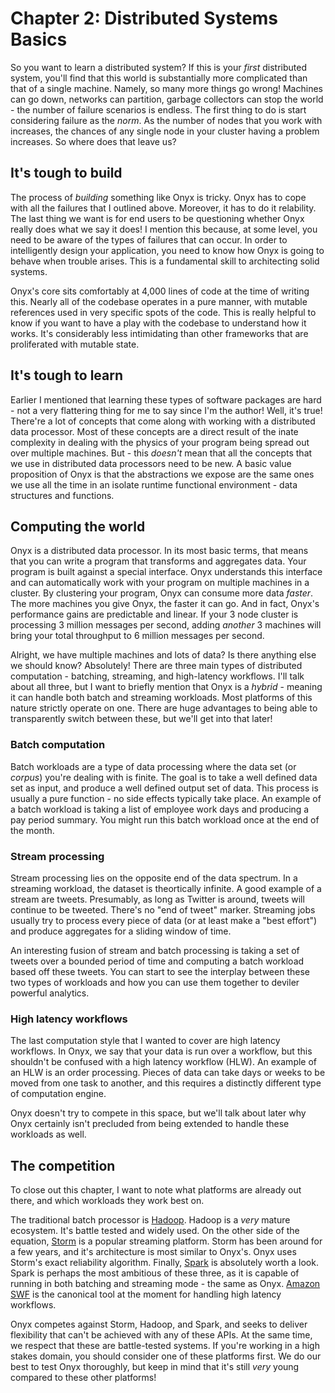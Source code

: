 # Chapter 2: Distributed Systems Basics

So you want to learn a distributed system? If this is your *first* distributed system, you'll find that this world is substantially more complicated than that of a single machine. Namely, so many more things go wrong! Machines can go down, networks can partition, garbage collectors can stop the world - the number of failure scenarios is endless. The first thing to do is start considering failure as the *norm*. As the number of nodes that you work with increases, the chances of any single node in your cluster having a problem increases. So where does that leave us?

## It's tough to build

The process of *building* something like Onyx is tricky. Onyx has to cope with all the failures that I outlined above. Moreover, it has to do it relability. The last thing we want is for end users to be questioning whether Onyx really does what we say it does! I mention this because, at some level, you need to be aware of the types of failures that can occur. In order to intelligently design your application, you need to know how Onyx is going to behave when trouble arises. This is a fundamental skill to architecting solid systems.

Onyx's core sits comfortably at 4,000 lines of code at the time of writing this. Nearly all of the codebase operates in a pure manner, with mutable references used in very specific spots of the code. This is really helpful to know if you want to have a play with the codebase to understand how it works. It's considerably less intimidating than other frameworks that are proliferated with mutable state.

## It's tough to learn

Earlier I mentioned that learning these types of software packages are hard - not a very flattering thing for me to say since I'm the author! Well, it's true! There're a lot of concepts that come along with working with a distributed data processor. Most of these concepts are a direct result of the inate complexity in dealing with the physics of your program being spread out over multiple machines. But - this *doesn't* mean that all the concepts that we use in distributed data processors need to be new. A basic value proposition of Onyx is that the abstractions we expose are the same ones we use all the time in an isolate runtime functional environment - data structures and functions.

## Computing the world

Onyx is a distributed data processor. In its most basic terms, that means that you can write a program that transforms and aggregates data. Your program is built against a special interface. Onyx understands this interface and can automatically work with your program on multiple machines in a cluster. By clustering your program, Onyx can consume more data *faster*. The more machines you give Onyx, the faster it can go. And in fact, Onyx's performance gains are predictable and linear. If your 3 node cluster is processing 3 million messages per second, adding *another* 3 machines will bring your total throughput to 6 million messages per second.

Alright, we have multiple machines and lots of data? Is there anything else we should know? Absolutely! There are three main types of distributed computation - batching, streaming, and high-latency workflows. I'll talk about all three, but I want to briefly mention that Onyx is a *hybrid* - meaning it can handle both batch and streaming workloads. Most platforms of this nature strictly operate on one. There are huge advantages to being able to transparently switch between these, but we'll get into that later!

### Batch computation

Batch workloads are a type of data processing where the data set (or *corpus*) you're dealing with is finite. The goal is to take a well defined data set as input, and produce a well defined output set of data. This process is usually a pure function - no side effects typically take place. An example of a batch workload is taking a list of employee work days and producing a pay period summary. You might run this batch workload once at the end of the month.

### Stream processing

Stream processing lies on the opposite end of the data spectrum. In a streaming workload, the dataset is theortically infinite. A good example of a stream are tweets. Presumably, as long as Twitter is around, tweets will continue to be tweeted. There's no "end of tweet" marker. Streaming jobs usually try to process every piece of data (or at least make a "best effort") and produce aggregates for a sliding window of time.

An interesting fusion of stream and batch processing is taking a set of tweets over a bounded period of time and computing a batch workload based off these tweets. You can start to see the interplay between these two types of workloads and how you can use them together to deviler powerful analytics.

### High latency workflows

The last computation style that I wanted to cover are high latency workflows. In Onyx, we say that your data is run over a workflow, but this shouldn't be confused with a high latency workflow (HLW). An example of an HLW is an order processing. Pieces of data can take days or weeks to be moved from one task to another, and this requires a distinctly different type of computation engine.

Onyx doesn't try to compete in this space, but we'll talk about later why Onyx certainly isn't precluded from being extended to handle these workloads as well.

## The competition

To close out this chapter, I want to note what platforms are already out there, and which workloads they work best on.

The traditional batch processor is [Hadoop](https://hadoop.apache.org/). Hadoop is a *very* mature ecosystem. It's battle tested and widely used. On the other side of the equation, [Storm](https://storm.apache.org/) is a popular streaming platform. Storm has been around for a few years, and it's architecture is most similar to Onyx's. Onyx uses Storm's exact reliability algorithm. Finally, [Spark](https://spark.apache.org/) is absolutely worth a look. Spark is perhaps the most ambitious of these three, as it is capable of running in both batching and streaming mode - the same as Onyx. [Amazon SWF](http://aws.amazon.com/swf/) is the canonical tool at the moment for handling high latency workflows.

Onyx competes against Storm, Hadoop, and Spark, and seeks to deliver flexibility that can't be achieved with any of these APIs. At the same time, we respect that these are battle-tested systems. If you're working in a high stakes domain, you should consider one of these platforms first. We do our best to test Onyx thoroughly, but keep in mind that it's still *very* young compared to these other platforms!
